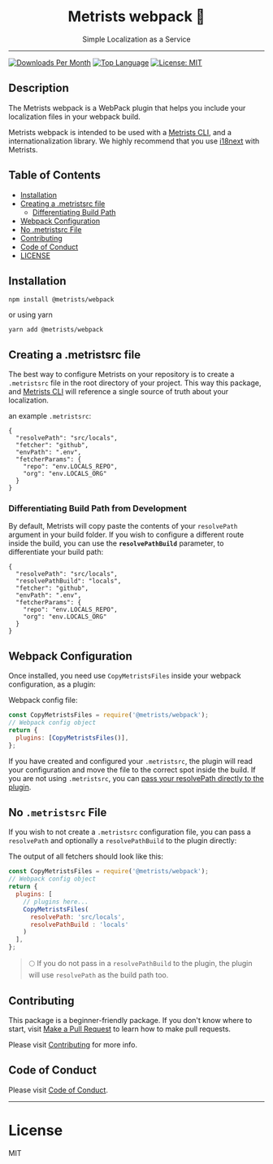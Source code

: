 <div align="center">
<p align="center">
  <!-- <a href="http://nestjs.com/" target="blank"><img src="https://metrists.com/public/logo.svg" width="120" alt="Nest Logo" /></a> -->
   <!-- <a href="http://nestjs.com/" target="blank"><img src="https://camo.githubusercontent.com/b0573f87b0786eda63c76f2a9a1358e7a653783c25c03c6c908a00b70c713d78/68747470733a2f2f7765627061636b2e6a732e6f72672f6173736574732f69636f6e2d7371756172652d6269672e737667" width="120" alt="Nest Logo" /></a> -->
</p>

<h1>Metrists webpack 🦿</h1>

<p> Simple Localization as a Service </p>

</div>

---

[![Downloads Per Month](https://img.shields.io/npm/dm/@metrists/webpack)](https://www.npmjs.com/package/@metrists/webpack) [![Top Language](https://img.shields.io/github/languages/top/metrists/metrists-webpack)](https://github.com/metrists/metrists-webpack/) [![License: MIT](https://img.shields.io/badge/License-MIT-blue.svg)](https://opensource.org/licenses/MIT)
[![<metrists>](https://circleci.com/gh/metrists/metrists-webpack.svg?style=shield)](https://app.circleci.com/pipelines/github/metrists/metrists-webpack)

## Description

The Metrists webpack is a WebPack plugin that helps you include your localization files in your webpack build.

Metrists webpack is intended to be used with a [Metrists CLI](https://github.com/metrists/metrists-cli), and a internationalization library. We highly recommend that you use [i18next](https://www.i18next.com/) with Metrists.

## Table of Contents

- [Installation](#installation)
- [Creating a .metristsrc file](#creating-a-metristsrc-file)
  - [Differentiating Build Path](#differentiating-build-path-from-development)
- [Webpack Configuration](#webpack-configuration)
- [ No .metristsrc File](#no-metristsrc-file)
- [Contributing](#contributing)
- [Code of Conduct](#code-of-conduct)
- [LICENSE](#license)

## Installation

```
npm install @metrists/webpack
```

or using yarn

```
yarn add @metrists/webpack
```

## Creating a .metristsrc file

The best way to configure Metrists on your repository is to create a `.metristsrc` file in the root directory of your project. This way this package, and [Metrists CLI](https://github.com/metrists/metrists-cli) will reference a single source of truth about your localization.

an example `.metristsrc`:

```
{
  "resolvePath": "src/locals",
  "fetcher": "github",
  "envPath": ".env",
  "fetcherParams": {
    "repo": "env.LOCALS_REPO",
    "org": "env.LOCALS_ORG"
  }
}

```

### Differentiating Build Path from Development

By default, Metrists will copy paste the contents of your `resolvePath` argument in your build folder. If you wish to configure a different route inside the build, you can use the **`resolvePathBuild`** parameter, to differentiate your build path:

```
{
  "resolvePath": "src/locals",
  "resolvePathBuild": "locals",
  "fetcher": "github",
  "envPath": ".env",
  "fetcherParams": {
    "repo": "env.LOCALS_REPO",
    "org": "env.LOCALS_ORG"
  }
}

```

## Webpack Configuration

Once installed, you need use `CopyMetristsFiles` inside your webpack configuration, as a plugin:

Webpack config file:

```js
const CopyMetristsFiles = require('@metrists/webpack');
// Webpack config object
return {
  plugins: [CopyMetristsFiles()],
};
```

If you have created and configured your `.metristsrc`, the plugin will read your configuration and move the file to the correct spot inside the build. If you are not using `.metristsrc`, you can [pass your resolvePath directly to the plugin](#no-metristsrc-file).

## No `.metristsrc` File

If you wish to not create a `.metristsrc` configuration file, you can pass a `resolvePath` and optionally a `resolvePathBuild` to the plugin directly:

The output of all fetchers should look like this:

```js
const CopyMetristsFiles = require('@metrists/webpack');
// Webpack config object
return {
  plugins: [
    // plugins here...
    CopyMetristsFiles(
      resolvePath: 'src/locals',
      resolvePathBuild : 'locals'
    )
  ],
};
```

> 🌕 If you do not pass in a `resolvePathBuild` to the plugin, the plugin will use `resolvePath` as the build path too.

## Contributing

This package is a beginner-friendly package. If you don't know where to start, visit [Make a Pull Request](https://makeapullrequest.com/) to learn how to make pull requests.

Please visit [Contributing](CONTRIBUTING.md) for more info.

## Code of Conduct

Please visit [Code of Conduct](CODE_OF_CONDUCT.md).

---

# License

MIT
